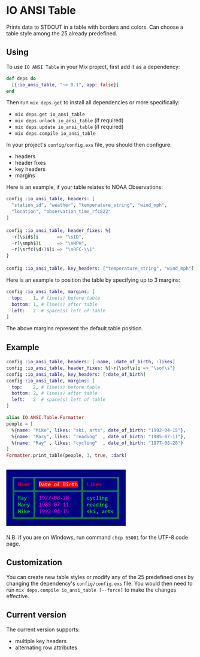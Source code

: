 
# IO ANSI Table

Prints data to STDOUT in a table with borders and colors.
Can choose a table style among the 25 already predefined.

## Using

To use `IO ANSI Table` in your Mix project, first add it as a dependency:

```elixir
def deps do
  [{:io_ansi_table, "~> 0.1", app: false}]
end
```

Then run `mix deps.get` to install all dependencies or more specifically:

  - `mix deps.get io_ansi_table`
  - `mix deps.unlock io_ansi_table` (if required)
  - `mix deps.update io_ansi_table` (if required)
  - `mix deps.compile io_ansi_table`

In your project's `config/config.exs` file, you should then configure:

  - headers
  - header fixes
  - key headers
  - margins

Here is an example, if your table relates to NOAA Observations:

```elixir
config :io_ansi_table, headers: [
  "station_id", "weather", "temperature_string", "wind_mph",
  "location", "observation_time_rfc822"
]

config :io_ansi_table, header_fixes: %{
  ~r[\sid$]i       => "\sID",
  ~r[\smph$]i      => "\sMPH",
  ~r[\srfc(\d+)$]i => "\sRFC-\\1"
}

config :io_ansi_table, key_headers: ["temperature_string", "wind_mph"]
```

Here is an example to position the table by specifying up to 3 margins:

```elixir
config :io_ansi_table, margins: [
  top:    1, # line(s) before table
  bottom: 1, # line(s) after table
  left:   2  # space(s) left of table
]
```

The above margins represent the default table position.

## Example

```elixir
config :io_ansi_table, headers: [:name, :date_of_birth, :likes]
config :io_ansi_table, header_fixes: %{~r[\sof\s]i => "\sof\s"}
config :io_ansi_table, key_headers: [:date_of_birth]
config :io_ansi_table, margins: [
  top:    2, # line(s) before table
  bottom: 2, # line(s) after table
  left:   2  # space(s) left of table
]
```

```elixir
alias IO.ANSI.Table.Formatter
people = [
  %{name: "Mike", likes: "ski, arts", date_of_birth: "1992-04-15"},
  %{name: "Mary", likes: "reading"  , date_of_birth: "1985-07-11"},
  %{name: "Ray" , likes: "cycling"  , date_of_birth: "1977-08-28"}
]
Formatter.print_table(people, 3, true, :dark)
```
## ![print_table_people](images/print_table_people.png)

N.B. If you are on Windows, run command `chcp 65001` for the UTF-8 code page.

## Customization

You can create new table styles or modify any of the 25 predefined ones
by changing the dependency's `config/config.exs` file. You would then need to
run `mix deps.compile io_ansi_table [--force]` to make the changes effective.

## Current version

The current version supports:

  - multiple key headers
  - alternating row attributes
